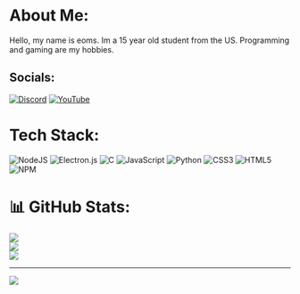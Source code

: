 # About Me:
Hello, my name is eoms. Im a 15 year old student from the US. Programming and gaming are my hobbies.


## Socials:
[![Discord](https://img.shields.io/badge/Discord-%237289DA.svg?logo=discord&logoColor=white)](https://discord.gg/https://discordapp.com/users/684591246144176189) [![YouTube](https://img.shields.io/badge/YouTube-%23FF0000.svg?logo=YouTube&logoColor=white)](https://youtube.com/@UCKis3JiI3NP1wX7YXdn53ng) 

# Tech Stack:
![NodeJS](https://img.shields.io/badge/node.js-6DA55F?style=for-the-badge&logo=node.js&logoColor=white) ![Electron.js](https://img.shields.io/badge/Electron-191970?style=for-the-badge&logo=Electron&logoColor=white) ![C](https://img.shields.io/badge/c-%2300599C.svg?style=for-the-badge&logo=c&logoColor=white) ![JavaScript](https://img.shields.io/badge/javascript-%23323330.svg?style=for-the-badge&logo=javascript&logoColor=%23F7DF1E) ![Python](https://img.shields.io/badge/python-3670A0?style=for-the-badge&logo=python&logoColor=ffdd54) ![CSS3](https://img.shields.io/badge/css3-%231572B6.svg?style=for-the-badge&logo=css3&logoColor=white) ![HTML5](https://img.shields.io/badge/html5-%23E34F26.svg?style=for-the-badge&logo=html5&logoColor=white) ![NPM](https://img.shields.io/badge/NPM-%23000000.svg?style=for-the-badge&logo=npm&logoColor=white)
# 📊 GitHub Stats:
![](https://github-readme-stats.vercel.app/api?username=eoms&theme=dark&hide_border=true&include_all_commits=true&count_private=true)<br/>
![](https://github-readme-streak-stats.herokuapp.com/?user=eoms&theme=dark&hide_border=true)<br/>
![](https://github-readme-stats.vercel.app/api/top-langs/?username=eoms&theme=dark&hide_border=true&include_all_commits=true&count_private=true&layout=compact)

---
[![](https://visitcount.itsvg.in/api?id=eoms&icon=0&color=0)](https://visitcount.itsvg.in)

<!-- Proudly created with GPRM ( https://gprm.itsvg.in ) -->
